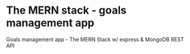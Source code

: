 # The MERN stack - goals management app

Goals management app - The MERN Stack w/ express & MongoDB REST API